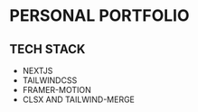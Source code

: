 # PERSONAL PORTFOLIO

## TECH STACK

- NEXTJS
- TAILWINDCSS
- FRAMER-MOTION
- CLSX AND TAILWIND-MERGE
